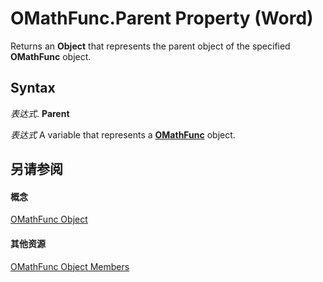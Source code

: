 
# OMathFunc.Parent Property (Word)

Returns an  **Object** that represents the parent object of the specified **OMathFunc** object.


## Syntax

 _表达式_. **Parent**

 _表达式_ A variable that represents a **[OMathFunc](c9acb683-6616-5f2e-d459-ea67b843c5d8.md)** object.


## 另请参阅


#### 概念


[OMathFunc Object](c9acb683-6616-5f2e-d459-ea67b843c5d8.md)
#### 其他资源


[OMathFunc Object Members](http://msdn.microsoft.com/library/a6f02a82-bda6-7470-d448-49de3ea18597%28Office.15%29.aspx)
